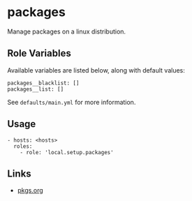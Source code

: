 # packages

Manage packages on a linux distribution.

## Role Variables

Available variables are listed below, along with default values:

    packages__blacklist: []
    packages__list: []

See `defaults/main.yml` for more information.

## Usage

    - hosts: <hosts>
      roles:
        - role: 'local.setup.packages'

## Links

- [pkgs.org](https://pkgs.org)
